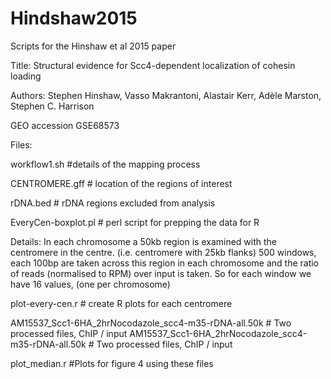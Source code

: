# Hindshaw2015
Scripts for the Hinshaw et al 2015 paper

Title: Structural evidence for Scc4-dependent localization of cohesin loading

Authors: Stephen Hinshaw, Vasso Makrantoni, Alastair Kerr, Adèle Marston, Stephen C. Harrison

GEO accession GSE68573



Files: 


workflow1.sh        #details of the mapping process

CENTROMERE.gff      # location of the regions of interest

rDNA.bed           # rDNA regions excluded from analysis

EveryCen-boxplot.pl # perl script for prepping the data for R 

Details: 
In each chromosome a 50kb region is examined with the centromere in
the centre. (i.e. centromere with 25kb flanks) 500 windows, each 100bp
are taken across this region in each chromosome and the ratio of reads
(normalised to RPM) over input is taken. So for each window we have 16
values, (one per chromosome) 

plot-every-cen.r    # create R plots for each centromere 


AM15537_Scc1-6HA_2hrNocodazole_scc4-m35-rDNA-all.50k  # Two processed files, ChIP / input
AM15537_Scc1-6HA_2hrNocodazole_scc4-m35-rDNA-all.50k # Two processed files, ChIP / input

plot_median.r #Plots for figure 4 using these files  
